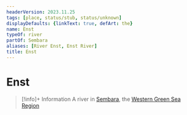 ```yaml
---
headerVersion: 2023.11.25
tags: [place, status/stub, status/unknown]
displayDefaults: {linkText: true, defArt: the}
name: Enst
typeOf: river
partOf: Sembara
aliases: [River Enst, Enst River]
title: Enst
---
```

# Enst
>[!info]+ Information
> A river in [Sembara](<../../sembara/sembara.md>), the [Western Green Sea Region](<../../../western-green-sea/western-green-sea-region.md>)






